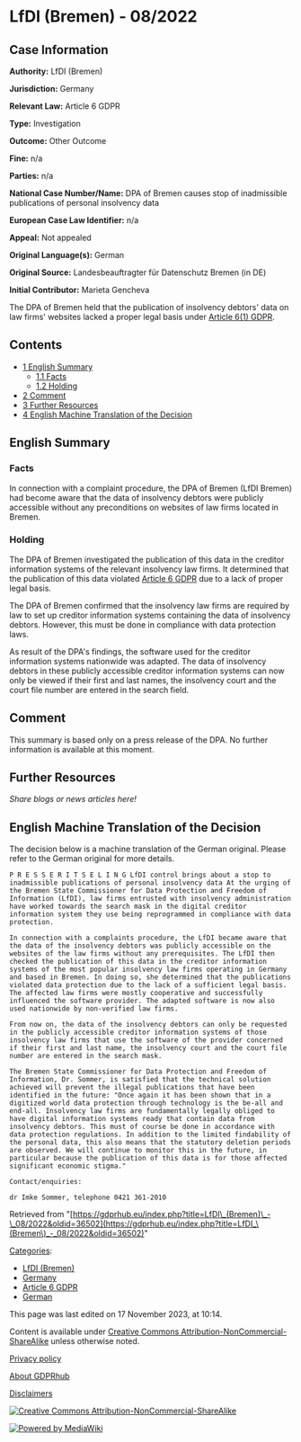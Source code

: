 # LfDI (Bremen) - 08/2022

## Case Information

**Authority:** LfDI (Bremen)

**Jurisdiction:** Germany

**Relevant Law:** Article 6 GDPR

**Type:** Investigation

**Outcome:** Other Outcome

**Fine:** n/a

**Parties:** n/a

**National Case Number/Name:** DPA of Bremen causes stop of inadmissible publications of personal insolvency data

**European Case Law Identifier:** n/a

**Appeal:** Not appealed

**Original Language(s):** German

**Original Source:** Landesbeauftragter für Datenschutz Bremen (in DE)

**Initial Contributor:** Marieta Gencheva

The DPA of Bremen held that the publication of insolvency debtors' data on law firms' websites lacked a proper legal basis under [Article 6(1) GDPR](/index.php?title=Article_6_GDPR "Article 6 GDPR").

## Contents

*   [1 English Summary](#English_Summary)
    *   [1.1 Facts](#Facts)
    *   [1.2 Holding](#Holding)
*   [2 Comment](#Comment)
*   [3 Further Resources](#Further_Resources)
*   [4 English Machine Translation of the Decision](#English_Machine_Translation_of_the_Decision)

## English Summary

### Facts

In connection with a complaint procedure, the DPA of Bremen (LfDI Bremen) had become aware that the data of insolvency debtors were publicly accessible without any preconditions on websites of law firms located in Bremen.

### Holding

The DPA of Bremen investigated the publication of this data in the creditor information systems of the relevant insolvency law firms. It determined that the publication of this data violated [Article 6 GDPR](/index.php?title=Article_6_GDPR "Article 6 GDPR") due to a lack of proper legal basis.

The DPA of Bremen confirmed that the insolvency law firms are required by law to set up creditor information systems containing the data of insolvency debtors. However, this must be done in compliance with data protection laws.

As result of the DPA's findings, the software used for the creditor information systems nationwide was adapted. The data of insolvency debtors in these publicly accessible creditor information systems can now only be viewed if their first and last names, the insolvency court and the court file number are entered in the search field.

## Comment

This summary is based only on a press release of the DPA. No further information is available at this moment.

## Further Resources

_Share blogs or news articles here!_

## English Machine Translation of the Decision

The decision below is a machine translation of the German original. Please refer to the German original for more details.

```
P R E S S E R I T S E L I N G LfDI control brings about a stop to inadmissible publications of personal insolvency data At the urging of the Bremen State Commissioner for Data Protection and Freedom of Information (LfDI), law firms entrusted with insolvency administration have worked towards the search mask in the digital creditor information system they use being reprogrammed in compliance with data protection.

In connection with a complaints procedure, the LfDI became aware that the data of the insolvency debtors was publicly accessible on the websites of the law firms without any prerequisites. The LfDI then checked the publication of this data in the creditor information systems of the most popular insolvency law firms operating in Germany and based in Bremen. In doing so, she determined that the publications violated data protection due to the lack of a sufficient legal basis. The affected law firms were mostly cooperative and successfully influenced the software provider. The adapted software is now also used nationwide by non-verified law firms.

From now on, the data of the insolvency debtors can only be requested in the publicly accessible creditor information systems of those insolvency law firms that use the software of the provider concerned if their first and last name, the insolvency court and the court file number are entered in the search mask.

The Bremen State Commissioner for Data Protection and Freedom of Information, Dr. Sommer, is satisfied that the technical solution achieved will prevent the illegal publications that have been identified in the future: "Once again it has been shown that in a digitized world data protection through technology is the be-all and end-all. Insolvency law firms are fundamentally legally obliged to have digital information systems ready that contain data from insolvency debtors. This must of course be done in accordance with data protection regulations. In addition to the limited findability of the personal data, this also means that the statutory deletion periods are observed. We will continue to monitor this in the future, in particular because the publication of this data is for those affected significant economic stigma."

Contact/enquiries:

dr Imke Sommer, telephone 0421 361-2010

```

Retrieved from "[https://gdprhub.eu/index.php?title=LfDI\_(Bremen)\_-\_08/2022&oldid=36502](https://gdprhub.eu/index.php?title=LfDI_\(Bremen\)_-_08/2022&oldid=36502)"

[Categories](/index.php?title=Special:Categories "Special:Categories"):

*   [LfDI (Bremen)](/index.php?title=Category:LfDI_\(Bremen\) "Category:LfDI (Bremen)")
*   [Germany](/index.php?title=Category:Germany "Category:Germany")
*   [Article 6 GDPR](/index.php?title=Category:Article_6_GDPR "Category:Article 6 GDPR")
*   [German](/index.php?title=Category:German "Category:German")

This page was last edited on 17 November 2023, at 10:14.

Content is available under [Creative Commons Attribution-NonCommercial-ShareAlike](https://creativecommons.org/licenses/by-nc-sa/4.0/) unless otherwise noted.

[Privacy policy](/index.php?title=GDPRhub:Privacy_policy)

[About GDPRhub](/index.php?title=GDPRhub:About)

[Disclaimers](/index.php?title=GDPRhub:General_disclaimer)

[![Creative Commons Attribution-NonCommercial-ShareAlike](/resources/assets/licenses/cc-by-nc-sa.png)](https://creativecommons.org/licenses/by-nc-sa/4.0/)

[![Powered by MediaWiki](/resources/assets/poweredby_mediawiki_88x31.png)](https://www.mediawiki.org/)